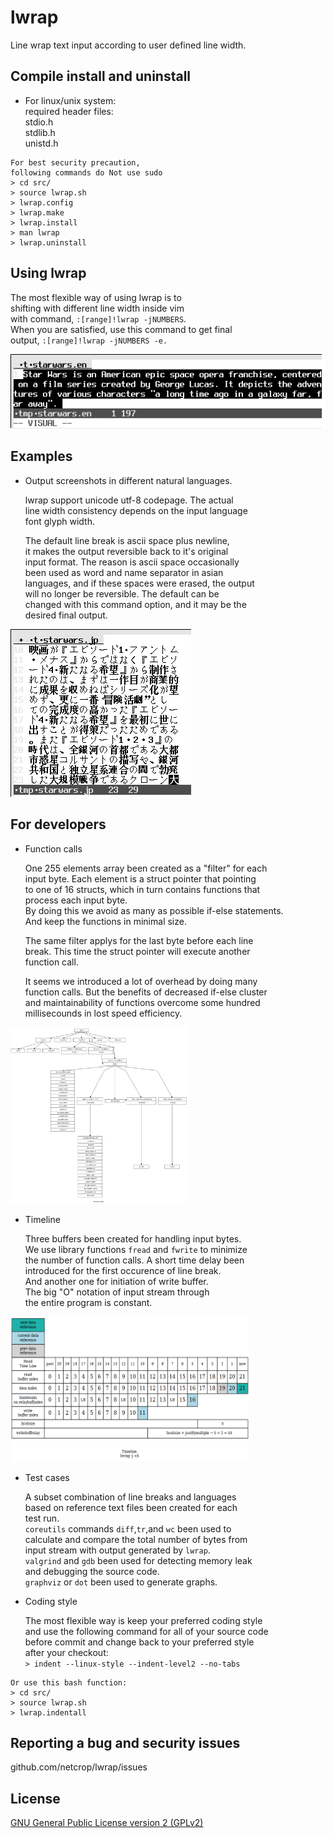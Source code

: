 # lwrap
Line wrap text input according to user defined line width.

## Compile install and uninstall

* For linux/unix system:  
required header files:  
stdio.h  
stdlib.h  
unistd.h  
```
For best security precaution,
following commands do Not use sudo
> cd src/
> source lwrap.sh
> lwrap.config
> lwrap.make
> lwrap.install
> man lwrap
> lwrap.uninstall
```
## Using lwrap

   The most flexible way of using lwrap is to  
shifting with different line width inside vim  
with command, `:[range]!lwrap -jNUMBERS`.  
When you are satisfied, use this command to get final  
output, `:[range]!lwrap -jNUMBERS -e.`

![Alt text](misc/lwrap.gif?raw=true "")

## Examples

* Output screenshots in different natural languages.

  lwrap support unicode utf-8 codepage. The actual  
line width consistency depends on the input language  
font glyph width.

  The default line break is ascii space plus newline,  
it makes the output reversible back to it's original  
input format. The reason is ascii space occasionally  
been used as word and name separator in asian  
languages, and if these spaces were erased, the output  
will no longer be reversible. The default can be  
changed with this command option, and it may be the  
desired final output.

![Alt text](misc/examples.gif?raw=true "")

## For developers

* Function calls

  One 255 elements array been created as a "filter" for each  
input byte. Each element is a struct pointer that pointing  
to one of 16 structs, which in turn contains functions that  
process each input byte.  
By doing this we avoid as many as possible if-else statements.  
And keep the functions in minimal size.

  The same filter applys for the last byte before each line  
break. This time the struct pointer will execute another  
function call.

  It seems we introduced a lot of overhead by doing many  
function calls. But the benefits of decreased if-else cluster  
and maintainability of functions overcome some hundred  
millisecounds in lost speed efficiency.

<img src="misc/functions.png" height="282" width="282">

* Timeline

  Three buffers been created for handling input bytes.  
We use library functions `fread` and `fwrite` to minimize  
the number of function calls. A short time delay been  
introduced for the first occurence of line break.  
And another one for initiation of write buffer.  
The big "O" notation of input stream through  
the entire program is constant.

<img src="misc/timeline.png" height="232" width="382">


* Test cases

  A subset combination of line breaks and languages  
based on  reference text files been created for each  
test run.  
`coreutils` commands `diff`,`tr`,and `wc` been used to  
calculate and compare the total number of bytes from  
input stream with output generated by `lwrap`.  
`valgrind` and `gdb` been used for detecting memory leak  
and debugging the source code.  
`graphviz` or `dot` been used to generate graphs.  

* Coding style

  The most flexible way is keep your preferred coding style  
and use the following command for all of your source code  
before commit and change back to your preferred style  
after your checkout:  
`> indent --linux-style --indent-level2 --no-tabs`  
```
Or use this bash function:
> cd src/
> source lwrap.sh
> lwrap.indentall
```

## Reporting a bug and security issues

github.com/netcrop/lwrap/issues

## License

[GNU General Public License version 2 (GPLv2)](https://github.com/netcrop/lwrap/COPYING)
